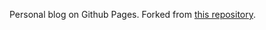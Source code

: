 Personal blog on Github Pages.
Forked from [this repository](https://github.com/academicpages/academicpages.github.io).
